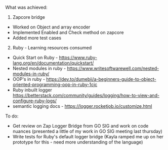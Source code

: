 
What was achieved:
1. Zapcore bridge
- Worked on Object and array encoder 
- Implemented Enabled and Check method on zapcore
- Added more test cases

2. Ruby - Learning resources consumed
- Quick Start on Ruby - https://www.ruby-lang.org/en/documentation/quickstart/
- Nested modules in ruby - https://www.writesoftwarewell.com/nested-modules-in-ruby/
-  OOP's in ruby - https://dev.to/dumebii/a-beginners-guide-to-object-oriented-programming-oop-in-ruby-1cjc
- Ruby inbuilt logger  https://betterstack.com/community/guides/logging/how-to-view-and-configure-ruby-logs/
- semantic logging docs - https://logger.rocketjob.io/customize.html 


To do:
- Get review on Zap Logger Bridge from GO SIG and work on code nuances (presented a little of my work in GO SIG meeting last thursday)
- Write tests for Ruby's default logger bridge (Kayla ramped me up on her prototype for this - need more understanding of the language)

